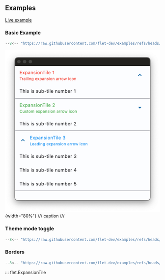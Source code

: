 ## Examples

[Live example](https://flet-controls-gallery.fly.dev/layout/expansiontile)

### Basic Example

```python
--8<-- "https://raw.githubusercontent.com/flet-dev/examples/refs/heads/v1-docs/python/controls/expansion-tile/basic.py"
```

![basic](https://raw.githubusercontent.com/flet-dev/examples/v1-docs/python/controls/expansion-tile/media/basic.png){width="80%"}
/// caption
///

### Theme mode toggle

```python
--8<-- "https://raw.githubusercontent.com/flet-dev/examples/refs/heads/v1-docs/python/controls/expansion-tile/theme-mode-toggle.py"
```

### Borders

```python
--8<-- "https://raw.githubusercontent.com/flet-dev/examples/refs/heads/v1-docs/python/controls/expansion-tile/borders.py"
```

::: flet.ExpansionTile

